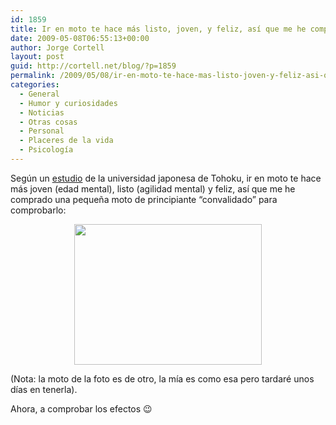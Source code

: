 ```yaml
---
id: 1859
title: Ir en moto te hace más listo, joven, y feliz, así que me he comprado una
date: 2009-05-08T06:55:13+00:00
author: Jorge Cortell
layout: post
guid: http://cortell.net/blog/?p=1859
permalink: /2009/05/08/ir-en-moto-te-hace-mas-listo-joven-y-feliz-asi-que-me-he-comprado-una/
categories:
  - General
  - Humor y curiosidades
  - Noticias
  - Otras cosas
  - Personal
  - Placeres de la vida
  - Psicología
---
```

Según un <a title="http://www.google.com/hostednews/afp/article/ALeqM5itCbTMj0ACqXppwLJqoe39s4d-Gg" href="http://www.google.com/hostednews/afp/article/ALeqM5itCbTMj0ACqXppwLJqoe39s4d-Gg" target="_blank">estudio</a> de la universidad japonesa de Tohoku, ir en moto te hace más joven (edad mental), listo (agilidad mental) y feliz, así que me he comprado una pequeña moto de principiante &#8220;convalidado&#8221; para comprobarlo:

<p style="text-align: center">
  <img class="aligncenter" title="moto" src="http://farm4.static.flickr.com/3293/2385470878_067da4b9bf.jpg?v=0" alt="" width="300" height="225" />
</p>

(Nota: la moto de la foto es de otro, la mía es como esa pero tardaré unos días en tenerla).

Ahora, a comprobar los efectos 😉